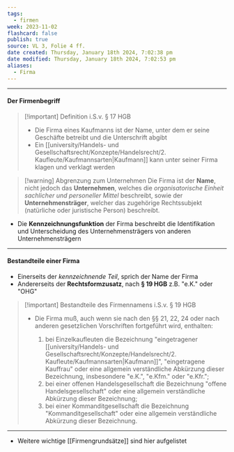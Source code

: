 ```yaml
---
tags:
  - firmen
week: 2023-11-02
flashcard: false
publish: true
source: VL 3, Folie 4 ff.
date created: Thursday, January 18th 2024, 7:02:38 pm
date modified: Thursday, January 18th 2024, 7:02:53 pm
aliases:
  - Firma
---
```

***
#### Der Firmenbegriff

> [!important] Definition i.S.v. § 17 HGB 
> - Die Firma eines Kaufmanns ist der Name, unter dem er seine Geschäfte betreibt und die Unterschrift abgibt
> - Ein [[university/Handels- und Gesellschaftsrecht/Konzepte/Handelsrecht/2. Kaufleute/Kaufmannsarten|Kaufmann]] kann unter seiner Firma klagen und verklagt werden

> [!warning] Abgrenzung zum Unternehmen 
> Die Firma ist der **Name**, nicht jedoch das **Unternehmen**, welches die *organisatorische Einheit sachlicher und personeller Mittel* beschreibt, sowie der **Unternehmensträger**, welcher das zugehörige Rechtssubjekt (natürliche oder juristische Person) beschreibt.

- Die **Kennzeichnungsfunktion** der Firma beschreibt die Identifikation und Unterscheidung des Unternehmensträgers von anderen Unternehmensträgern

***
#### Bestandteile einer Firma

- Einerseits der *kennzeichnende Teil*, sprich der Name der Firma
- Andererseits der **Rechtsformzusatz**, nach **§ 19 HGB** z.B. "e.K." oder "OHG"

> [!important] Bestandteile des Firmennamens i.S.v. § 19 HGB 
> - Die Firma muß, auch wenn sie nach den §§ 21, 22, 24 oder nach anderen gesetzlichen Vorschriften fortgeführt wird, enthalten:
> 
> 	1. bei Einzelkaufleuten die Bezeichnung "eingetragener [[university/Handels- und Gesellschaftsrecht/Konzepte/Handelsrecht/2. Kaufleute/Kaufmannsarten|Kaufmann]]", "eingetragene Kauffrau" oder eine allgemein verständliche Abkürzung dieser Bezeichnung, insbesondere "e.K.", "e.Kfm." oder "e.Kfr.";
> 	2. bei einer offenen Handelsgesellschaft die Bezeichnung "offene Handelsgesellschaft" oder eine allgemein verständliche Abkürzung dieser Bezeichnung;
> 	3. bei einer Kommanditgesellschaft die Bezeichnung "Kommanditgesellschaft" oder eine allgemein verständliche Abkürzung dieser Bezeichnung.

***

- Weitere wichtige [[Firmengrundsätze]] sind hier aufgelistet